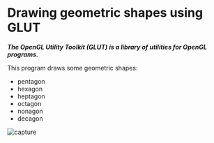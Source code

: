 # Drawing geometric shapes using GLUT

**_The OpenGL Utility Toolkit (GLUT) is a library of utilities for OpenGL programs._**

This program draws some geometric shapes:

- pentagon
- hexagon
- heptagon
- octagon
- nonagon
- decagon

![capture](https://user-images.githubusercontent.com/35629390/46585721-84ede380-ca74-11e8-85c2-14dc28eaeba3.PNG)
